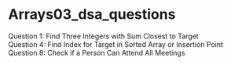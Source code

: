 # Arrays03_dsa_questions

Question 1: Find Three Integers with Sum Closest to Target <br>
Question 4: Find Index for Target in Sorted Array or Insertion Point <br>
Question 8: Check if a Person Can Attend All Meetings 
